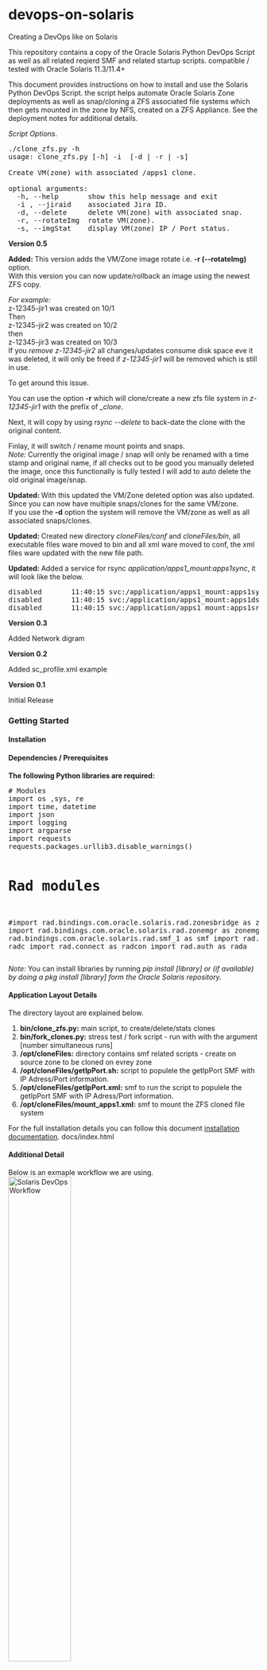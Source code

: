 # devops-on-solaris
Creating a DevOps like on Solaris

This repository contains a copy of the Oracle Solaris Python DevOps Script as well as all related reqierd SMF and related startup scripts. compatible / tested with Oracle Solaris 11.3/11.4+

This document provides instructions on how to install and use the Solaris Python DevOps Script. the script helps automate Oracle Solaris Zone deployments as well as snap/cloning a ZFS associated file systems which then gets mounted in the zone by NFS, created on a ZFS Appliance. See the deployment notes for additional details.

<i>Script Options</i>.
<pre>
./clone_zfs.py -h
usage: clone_zfs.py [-h] -i  [-d | -r | -s]

Create VM(zone) with associated /apps1 clone.

optional arguments:
  -h, --help       show this help message and exit
  -i , --jiraid    associated Jira ID.
  -d, --delete     delete VM(zone) with associated snap.
  -r, --rotateImg  rotate VM(zone).
  -s, --imgStat    display VM(zone) IP / Port status.
</pre>


<b>Version 0.5</b>

<b>Added: </b>This version adds the VM/Zone image rotate i.e. <b>-r (--rotateImg)</b> option.
<br>With this version you can now update/rollback an image using the newest ZFS copy.

<i>For example:</i>
<br>z-12345-jir1 was created on 10/1
<br>Then
<br>z-12345-jir2 was created on 10/2
<br>then
<br>z-12345-jir3 was created on 10/3
<br>If you <i>remove z-12345-jir2</i> all changes/updates consume disk space eve it was deleted, it will only be freed if <i>z-12345-jir1</i> will be removed which is still in use.

To get around this issue.

You can use the option <b>-r</b> which will clone/create a new zfs file system in  <i>z-12345-jir1</i> with the prefix of <i>_clone</i>.

Next, it will copy by using <i>rsync --delete</i> to back-date the clone with the original content.

Finlay, it will switch / rename mount points and snaps.
<br><i>Note: </i>Currently the original image / snap will only be renamed with a time stamp and original name,
if all checks out to be good you manually deleted the image, once this functionally is fully tested I will add to auto delete the old original image/snap.

<b>Updated: </b>With this updated the VM/Zone deleted option was also updated.
<br>Since you can now have multiple snaps/clones for the same VM/zone.
<br>If you use the <b>-d</b> option the system will remove the VM/zone as well as all associated snaps/clones.

<b>Updated: </b>Created new directory <i>cloneFiles/conf</i> and <i>cloneFiles/bin</i>, all executable files ware moved to bin and all xml ware moved to conf, the xml files ware updated with the new file path.

<b>Updated: </b>Added a service for rsync <i>application/apps1_mount:apps1sync</i>, it will look like the below.
<pre>
disabled       11:40:15 svc:/application/apps1_mount:apps1sync
disabled       11:40:15 svc:/application/apps1_mount:apps1dst
disabled       11:40:15 svc:/application/apps1_mount:apps1src
</pre>

<b>Version 0.3</b>

Added Network digram

<b>Version 0.2</b>

Added sc_profile.xml example

<b>Version 0.1</b>

Initial Release

<h3>Getting Started</h3>

<h4>Installation</h4>
<h4>Dependencies / Prerequisites</h4>
<b>The following Python libraries are required:</b>
<pre>
# Modules
import os ,sys, re
import time, datetime
import json
import logging
import argparse
import requests
requests.packages.urllib3.disable_warnings()

# Rad modules
#import rad.bindings.com.oracle.solaris.rad.zonesbridge as zbind
import rad.bindings.com.oracle.solaris.rad.zonemgr as zonemgr
import rad.bindings.com.oracle.solaris.rad.smf_1 as smf
import rad.client as radc
import rad.connect as radcon
import rad.auth as rada
</pre>
<i>Note: </i>You can install libraries by running <i>pip install [library] or (if available) by doing a pkg install [library] form the Oracle Solaris repository.</i>

<h4>Application Layout Details</h4>
The directory layout are explained below.
<ol>
<li><b>bin/clone_zfs.py:</b> main script, to create/delete/stats clones</li>
<li><b>bin/fork_clones.py:</b> stress test / fork script - run with with the argument [number simultaneous runs]</li>
<li><b>/opt/cloneFiles:</b> directory contains smf related scripts - create on source zone to be cloned on evrey zone</li>
<li><b>/opt/cloneFiles/getIpPort.sh:</b> script to populele the getIpPort SMF with IP Adress/Port information.</li>  
<li><b>/opt/cloneFiles/getIpPort.xml:</b> smf to run the script to populele the getIpPort SMF with IP Adress/Port information.</li> 
<li><b>/opt/cloneFiles/mount_apps1.xml:</b> smf to mount the ZFS cloned file system</li>
</ol>

For the full installation details you can follow this document <a href="docs/README.md">installation documentation</a>.
docs/index.html

<h4>Additional Detail</h4>
<p>Below is an exmaple workflow we are using.
<br><img src="images/devops_flow.png" alt="Solaris DevOps Workflow" align="middle" height="50%"></p>

<h4>Usage examples</h4>
To use the script, follow the steps below.
<pre>
./clone_zfs.py -h
usage: clone_zfs.py [-h] -i  [-d | -r | -s]

Create VM(zone) with associated /apps1 clone.

optional arguments:
  -h, --help       show this help message and exit
  -i , --jiraid    associated Jira ID.
  -d, --delete     delete VM(zone) with associated snap.
  -r, --rotateImg  rotate VM(zone).
  -s, --imgStat    display VM(zone) IP / Port status.
</pre>

To clone a zone just run something like the below.
<pre>
./clone_zfs.py -i jir10
Cloning VM/Zone z-1539798251-jir10 and associated file systems
Progress is being logged to zone_vm.log
--------------------------------
New VM/Zone z-1539798251-jir10 is available.
IP Address: 10.25.1.78
Port 32078
Installation of zone z-1539798251-jir10 successfully completed.
</pre>

And the log file will look something like the below.
<pre>
cat zone_vm.log
# Failed attempt.
2018-10-17 13:43:42,745:z-1539798222-jir10:INFO: Validating configuration request.
2018-10-17 13:43:43,048:z-1539798222-jir10:INFO: Snapshot snap_z-1539798222-jir10 is valid. continuing...
2018-10-17 13:43:43,385:z-1539798222-jir10:INFO: Clone apps1_z-1539798222-jir10 is valid. continuing...
2018-10-17 13:43:43,385:z-1539798222-jir10:INFO: Checking source zone availability...
2018-10-17 13:43:43,467:z-1539798222-jir10:ERROR: Source zone z-source, Stat: running, NOT available for cloning... exiting.

# Successful attempt.
2018-10-17 13:44:11,864:z-1539798251-jir10:INFO: Validating configuration request.
2018-10-17 13:44:12,172:z-1539798251-jir10:INFO: Snapshot snap_z-1539798251-jir10 is valid. continuing...
2018-10-17 13:44:12,582:z-1539798251-jir10:INFO: Clone apps1_z-1539798251-jir10 is valid. continuing...
2018-10-17 13:44:12,582:z-1539798251-jir10:INFO: Checking source zone availability...
2018-10-17 13:44:12,666:z-1539798251-jir10:INFO: Zone z-source is available(installed). continuing...
2018-10-17 13:44:12,666:z-1539798251-jir10:INFO: Configuring new zone: z-1539798251-jir10...
2018-10-17 13:44:13,295:z-1539798251-jir10:INFO: Configuring zone z-1539798251-jir10 successful.
2018-10-17 13:44:13,296:z-1539798251-jir10:INFO: All checks passed continuing.
2018-10-17 13:44:13,297:z-1539798251-jir10:INFO: Preparing zone z-1539798251-jir10. Setting zone properties...
2018-10-17 13:44:14,225:z-1539798251-jir10:INFO: Successfully set zone z-1539798251-jir10 properties.
2018-10-17 13:44:14,226:z-1539798251-jir10:INFO: Cerating snapshot: snap_z-1539798251-jir10
2018-10-17 13:44:14,939:z-1539798251-jir10:INFO: Snapshot created successfully.
2018-10-17 13:44:14,939:z-1539798251-jir10:INFO: Verifying snapshot availability.
2018-10-17 13:44:15,233:z-1539798251-jir10:INFO: Snapshot snap_z-1539798251-jir10 available. continuing...
2018-10-17 13:44:15,233:z-1539798251-jir10:INFO: CLONING file-systems
2018-10-17 13:44:15,233:z-1539798251-jir10:INFO: Source: /apps1
2018-10-17 13:44:15,234:z-1539798251-jir10:INFO: Destination: apps1_z-1539798251-jir10
2018-10-17 13:44:15,234:z-1539798251-jir10:INFO: Please wait...
2018-10-17 13:44:18,324:z-1539798251-jir10:INFO: Successfully created clone apps1_z-1539798251-jir10
2018-10-17 13:44:18,325:z-1539798251-jir10:INFO: CLONING VM/Zone
2018-10-17 13:44:18,327:z-1539798251-jir10:INFO: Source zone: z-source
2018-10-17 13:44:18,328:z-1539798251-jir10:INFO: Destination zone: z-1539798251-jir10
2018-10-17 13:44:18,329:z-1539798251-jir10:INFO: Please wait...
2018-10-17 13:44:59,777:z-1539798251-jir10:INFO: Successfully created zone z-1539798251-jir10
2018-10-17 13:44:59,779:z-1539798251-jir10:INFO: Booting VM/Zone z-1539798251-jir10 for the first time. Please wait...
2018-10-17 13:45:08,326:z-1539798251-jir10:INFO: Successfully booted VM/Zone z-1539798251-jir10.
2018-10-17 13:45:08,327:z-1539798251-jir10:INFO: Verifying VM/Zone z-1539798251-jir10 RAD connection availability.
2018-10-17 13:45:08,448:z-1539798251-jir10:INFO: RAD server is not accessible yet.
2018-10-17 13:45:09,513:z-1539798251-jir10:INFO: RAD server is not accessible yet.
2018-10-17 13:45:10,577:z-1539798251-jir10:INFO: RAD server is not accessible yet.
2018-10-17 13:45:11,637:z-1539798251-jir10:INFO: RAD server is not accessible yet.
2018-10-17 13:45:12,696:z-1539798251-jir10:INFO: RAD server is not accessible yet.
2018-10-17 13:45:13,848:z-1539798251-jir10:INFO: RAD server is accessible.
2018-10-17 13:45:13,909:z-1539798251-jir10:INFO: Waiting for network services to come ONLINE, curently OFFLINE.
2018-10-17 13:45:15,923:z-1539798251-jir10:INFO: Waiting for network services to come ONLINE, curently OFFLINE.
2018-10-17 13:45:18,236:z-1539798251-jir10:INFO: Waiting for network services to come ONLINE, curently OFFLINE.
2018-10-17 13:45:20,343:z-1539798251-jir10:INFO: Waiting for network services to come ONLINE, curently OFFLINE.
2018-10-17 13:45:29,002:z-1539798251-jir10:INFO: Waiting for network services to come ONLINE, curently OFFLINE.
2018-10-17 13:45:31,017:z-1539798251-jir10:INFO: Waiting for network services to come ONLINE, curently OFFLINE.
2018-10-17 13:45:33,031:z-1539798251-jir10:INFO: Waiting for network services to come ONLINE, curently OFFLINE.
2018-10-17 13:45:35,113:z-1539798251-jir10:INFO: Waiting for network services to come ONLINE, curently OFFLINE.
2018-10-17 13:45:37,146:z-1539798251-jir10:INFO: Waiting for network services to come ONLINE, curently OFFLINE.
2018-10-17 13:45:39,162:z-1539798251-jir10:INFO: Waiting for network services to come ONLINE, curently OFFLINE.
2018-10-17 13:45:41,178:z-1539798251-jir10:INFO: Waiting for network services to come ONLINE, curently OFFLINE.
2018-10-17 13:45:43,194:z-1539798251-jir10:INFO: Waiting for network services to come ONLINE, curently OFFLINE.
2018-10-17 13:45:45,208:z-1539798251-jir10:INFO: Waiting for network services to come ONLINE, curently OFFLINE.
2018-10-17 13:45:47,223:z-1539798251-jir10:INFO: Waiting for network services to come ONLINE, curently OFFLINE.
2018-10-17 13:45:49,238:z-1539798251-jir10:INFO: Waiting for network services to come ONLINE, curently OFFLINE.
2018-10-17 13:45:51,255:z-1539798251-jir10:INFO: Waiting for network services to come ONLINE, curently OFFLINE.
2018-10-17 13:45:53,270:z-1539798251-jir10:INFO: Waiting for network services to come ONLINE, curently OFFLINE.
2018-10-17 13:45:55,284:z-1539798251-jir10:INFO: Waiting for network services to come ONLINE, curently OFFLINE.
2018-10-17 13:45:57,301:z-1539798251-jir10:INFO: Network services are now ONLINE. continuing.
2018-10-17 13:45:57,887:z-1539798251-jir10:INFO: Updating hostname to z-1539798251-jir10 successful.
2018-10-17 13:45:57,890:z-1539798251-jir10:INFO: Mounting apps1 in zone z-1539798251-jir10.
2018-10-17 13:45:57,918:z-1539798251-jir10:INFO: Mounting apps1 successful.
2018-10-17 13:45:57,920:z-1539798251-jir10:INFO: Getting z-1539798251-jir10 IP and Port information.
2018-10-17 13:45:57,953:z-1539798251-jir10:INFO: New VM/Zone is available with IP Address: 10.25.1.78 Port 32078
2018-10-17 13:45:57,956:z-1539798251-jir10:INFO: Installation of zone z-1539798251-jir10 successfully completed.
</pre>

To access the Zone/VM you just ssh to the global-zone port in this example 32078.
<pre>
ssh global-zone -p 32078
</pre>
Similar you can delete the zone by running the below (it will delete all associated snaps/clones).
<pre>
./clone_zfs.py -d -i jir10
Deleting VM/Zone z-1539798251-jir10 and associated snap_z-1539798251-jir10
Progress is being logged to zone_vm.log
--------------------------------
Uninstall/delete completed successfully.
</pre>

Log output - with associated snaps/clones.
<pre>
2018-10-26 11:36:46,920:z-1540563221-jir112:INFO: Deleting VM/Zone z-1540563221-jir112.
2018-10-26 11:36:46,923:z-1540563221-jir112:INFO: Preparing removal of z-1540563221-jir112.
2018-10-26 11:36:46,924:z-1540563221-jir112:INFO: Halting z-1540563221-jir112 please wait...
2018-10-26 11:36:51,904:z-1540563221-jir112:INFO: Halting z-1540563221-jir112 completed successfully.
2018-10-26 11:36:51,904:z-1540563221-jir112:INFO: Uninstalling z-1540563221-jir112 please wait...
2018-10-26 11:36:59,186:z-1540563221-jir112:INFO: Uninstalling z-1540563221-jir112 completed successfully.
2018-10-26 11:36:59,188:z-1540563221-jir112:INFO: Deleteing z-1540563221-jir112 please wait...
2018-10-26 11:36:59,238:z-1540563221-jir112:INFO: Deleteing configuration of z-1540563221-jir112 completed successfully.
2018-10-26 11:36:59,238:z-1540563221-jir112:INFO: Deleting clone/snapshots related to zone: z-1540563221-jir112
2018-10-26 11:36:59,238:z-1540563221-jir112:INFO: Vaildating snaps related to zone snap_z-1540563221-jir112
2018-10-26 11:36:59,525:z-1540563221-jir112:INFO: Snap snap_z-1540563221-jir112 related to zone snap_z-1540563221-jir112, will be deleted.
2018-10-26 11:36:59,525:z-1540563221-jir112:INFO: Snap snap_z-1540563221-jir112-1540563444 related to zone snap_z-1540563221-jir112, will be deleted.
2018-10-26 11:36:59,525:z-1540563221-jir112:INFO: Snap snap_z-1540563221-jir112-1540563473 related to zone snap_z-1540563221-jir112, will be deleted.
2018-10-26 11:36:59,525:z-1540563221-jir112:INFO: Deleting clone/snapshot snap_z-1540563221-jir112
2018-10-26 11:37:02,883:z-1540563221-jir112:INFO: Clone/snapshot apps1_snap_z-1540563221-jir112 and associated snap_snap_z-1540563221-jir112 deleted successfully.
2018-10-26 11:37:02,884:z-1540563221-jir112:INFO: Deleting clone/snapshot snap_z-1540563221-jir112-1540563444
2018-10-26 11:37:06,343:z-1540563221-jir112:INFO: Clone/snapshot apps1_snap_z-1540563221-jir112-1540563444 and associated snap_snap_z-1540563221-jir112-1540563444 deleted successfully.
2018-10-26 11:37:06,343:z-1540563221-jir112:INFO: Deleting clone/snapshot snap_z-1540563221-jir112-1540563473
2018-10-26 11:37:09,598:z-1540563221-jir112:INFO: Clone/snapshot apps1_snap_z-1540563221-jir112-1540563473 and associated snap_snap_z-1540563221-jir112-1540563473 deleted successfully.
2018-10-26 11:37:09,599:z-1540563221-jir112:INFO: Uninstall/delete of VM/Zone z-1540563221-jir112 completed successfully.
</pre>

Rotaing a zone.
<pre>
./clone_zfs.py -r -i jir111
Rotating /apps1(apps1_z-1540500938-jir111) in zone z-1540500938-jir111.. please wait...
Rotation of /apps1(apps1_z-1540500938-jir111) in zone z-1540500938-jir111 completed successfully.
</pre>

Log output - rotaing a zone.
<pre>
2018-10-26 10:18:45,588:z-1540563400-jir11:INFO: Validating VM/Zone status.. please wait...
2018-10-26 10:18:46,054:z-1540563400-jir11:INFO: Rotating /apps1(apps1_z-1540563400-jir11) in zone z-1540563400-jir11...
2018-10-26 10:18:46,058:z-1540563400-jir11:INFO: Verifying VM/Zone z-1540563400-jir11 RAD connection availability.
2018-10-26 10:18:46,237:z-1540563400-jir11:INFO: RAD server is accessible.
2018-10-26 10:18:46,277:z-1540563400-jir11:INFO: Cerating snapshot: snap_z-1540563525-jir11
2018-10-26 10:18:46,876:z-1540563400-jir11:INFO: Snapshot created successfully.
2018-10-26 10:18:46,877:z-1540563400-jir11:INFO: CLONING file-systems
2018-10-26 10:18:46,877:z-1540563400-jir11:INFO: Source: /apps1
2018-10-26 10:18:46,877:z-1540563400-jir11:INFO: Destination: apps1_z-1540563525-jir11
2018-10-26 10:18:46,877:z-1540563400-jir11:INFO: Please wait...
2018-10-26 10:18:49,593:z-1540563400-jir11:INFO: Successfully created clone apps1_z-1540563525-jir11
2018-10-26 10:18:49,593:z-1540563400-jir11:INFO: Setting apps1_z-1540563525-jir11 as /apps1_clone.
2018-10-26 10:18:49,621:z-1540563400-jir11:INFO: Successfully set apps1_z-1540563525-jir11 as /apps1_clone mount.
2018-10-26 10:18:49,623:z-1540563400-jir11:INFO: Enabling service related to mount apps1_z-1540563525-jir11, in zone z-1540563400-jir11.
2018-10-26 10:18:49,644:z-1540563400-jir11:INFO: Service enabled for apps1_z-1540563525-jir11 mount. successful.
2018-10-26 10:18:49,646:z-1540563400-jir11:INFO: Enabling service related to mount rsync, in zone z-1540563400-jir11.
2018-10-26 10:18:49,667:z-1540563400-jir11:INFO: Service enabled for rsync mount. successful.
2018-10-26 10:18:50,685:z-1540563400-jir11:INFO: Disableing service related to mount NA in zone z-1540563400-jir11.
2018-10-26 10:18:50,705:z-1540563400-jir11:INFO: Service enabled for NA mount successful.
2018-10-26 10:18:50,706:z-1540563400-jir11:INFO: Sync to /apps1_clone(apps1_z-1540563525-jir11) completed sucssfuly.
2018-10-26 10:18:50,708:z-1540563400-jir11:INFO: Disableing service related to mount rsync in zone z-1540563400-jir11.
2018-10-26 10:18:50,720:z-1540563400-jir11:INFO: Service enabled for rsync mount successful.
2018-10-26 10:18:50,721:z-1540563400-jir11:INFO: Disableing service related to mount apps1_z-1540563525-jir11 in zone z-1540563400-jir11.
2018-10-26 10:18:50,737:z-1540563400-jir11:INFO: Service enabled for apps1_z-1540563525-jir11 mount successful.
2018-10-26 10:18:50,738:z-1540563400-jir11:INFO: Disableing service related to mount apps1_z-1540563400-jir11 in zone z-1540563400-jir11.
2018-10-26 10:18:50,757:z-1540563400-jir11:INFO: Service enabled for apps1_z-1540563400-jir11 mount successful.
2018-10-26 10:18:50,757:z-1540563400-jir11:INFO: Renaming snap: from snap_z-1540563400-jir11 to snap_z-1540563400-jir11.
2018-10-26 10:18:51,504:z-1540563400-jir11:INFO: Renaming clone: from apps1_z-1540563400-jir11 to apps1_z-1540563400-jir11.
2018-10-26 10:18:53,847:z-1540563400-jir11:INFO: Renaming snap: from snap_z-1540563525-jir11 to snap_z-1540563525-jir11.
2018-10-26 10:18:54,515:z-1540563400-jir11:INFO: Renaming clone: from apps1_z-1540563525-jir11 to apps1_z-1540563525-jir11.
2018-10-26 10:18:57,042:z-1540563400-jir11:INFO: Enabling service related to mount apps1_z-1540563400-jir11, in zone z-1540563400-jir11.
2018-10-26 10:18:57,058:z-1540563400-jir11:INFO: Service enabled for apps1_z-1540563400-jir11 mount. successful.
2018-10-26 10:18:57,058:z-1540563400-jir11:INFO: Rotation of /apps1(apps1_z-1540563400-jir11) in zone z-1540563400-jir11 completed successfully.
</pre>

zoneadm output on some cloned zones.
<pre>
zoneadm list -cv
  ID NAME             STATUS      PATH                         BRAND      IP    
   0 global           running     /                            solaris    shared
  99 z-1539623995-jir144 running     /zones/z-1539623995-jir144   solaris    excl  
 102 z-1539625421-jir145 running     /zones/z-1539625421-jir145   solaris    excl  
 105 z-1539625866-jir146 running     /zones/z-1539625866-jir146   solaris    excl  
 765 z-1539792929-jir100 running     /zones/z-1539792929-jir100   solaris    excl  
   - z-source         installed   /zones/z-source              solaris    excl  
</pre>

<p>Screen shout of the associated ZFS Appliance snap/clone(s).
<br><img src="images/zfssa-apps-snap.png" alt="ZFSSA snap/clones" align="middle" height="50%"></p>

<i>Note: </i>Additional details are avalble at <a href="http://www.devtech101.com/2018/10/18/creating-a-devops-like-environment-in-oracle-solaris-11-3-11-4-by-using-rad-and-rest-part-1/">Creating A DevOps Like Environment In Oracle Solaris 11.3/11.4 By Using RAD And REST</a>

<h4>License</h4>
This project is licensed under the MIT License - see the LICENSE file for details.

